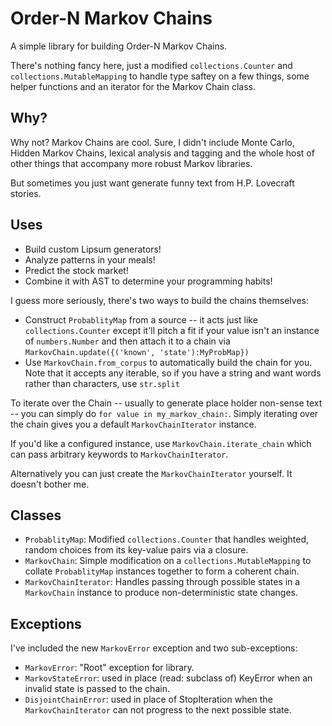 Order-N Markov Chains
=====================
A simple library for building Order-N Markov Chains.

There's nothing fancy here, just a modified `collections.Counter` and `collections.MutableMapping` to handle type saftey on a few things, some helper functions and an iterator for the Markov Chain class.

Why?
----

Why not? Markov Chains are cool. Sure, I didn't include Monte Carlo, Hidden Markov Chains, lexical analysis and tagging and the whole host of other things that accompany more robust Markov libraries.

But sometimes you just want generate funny text from H.P. Lovecraft stories.

Uses
----

* Build custom Lipsum generators!
* Analyze patterns in your meals!
* Predict the stock market!
* Combine it with AST to determine your programming habits!

I guess more seriously, there's two ways to build the chains themselves:

* Construct `ProbablityMap` from a source -- it acts just like `collections.Counter` except it'll pitch a fit if your value isn't an instance of `numbers.Number` and then attach it to a chain via `MarkovChain.update({('known', 'state'):MyProbMap})`
* Use `MarkovChain.from_corpus` to automatically build the chain for you. Note that it accepts any iterable, so if you have a string and want words rather than characters, use `str.split`

To iterate over the Chain -- usually to generate place holder non-sense text -- you can simply do `for value in my_markov_chain:`. Simply iterating over the chain gives you a default `MarkovChainIterator` instance. 

If you'd like a configured instance, use `MarkovChain.iterate_chain` which can pass arbitrary keywords to `MarkovChainIterator`. 

Alternatively you can just create the `MarkovChainIterator` yourself. It doesn't bother me.

Classes
-------

* `ProbablityMap`: Modified `collections.Counter` that handles weighted, random choices from its key-value pairs via a closure.
* `MarkovChain`: Simple modification on a `collections.MutableMapping` to collate `ProbablityMap` instances together to form a coherent chain.
* `MarkovChainIterator`: Handles passing through possible states in a `MarkovChain` instance to produce non-deterministic state changes.

Exceptions
----------

I've included the new `MarkovError` exception and two sub-exceptions:

* `MarkovError`: "Root" exception for library.
* `MarkovStateError`: used in place (read: subclass of) KeyError when an invalid state is passed to the chain.
* `DisjointChainError`: used in place of StopIteration when the `MarkovChainIterator` can not progress to the next possible state.


